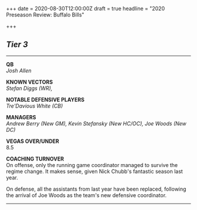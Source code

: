 +++
date = 2020-08-30T12:00:00Z
draft = true
headline = "2020 Preseason Review: Buffalo Bills"

+++
## _Tier 3_

***

**QB**  
_Josh Allen_

**KNOWN VECTORS**  
_Stefan Diggs (WR),_   
  
**NOTABLE DEFENSIVE PLAYERS**  
_Tre'Davious White (CB)_

  
**MANAGERS**  
_Andrew Berry (New GM), Kevin Stefansky (New HC/OC), Joe Woods (New DC)_

**VEGAS OVER/UNDER**  
8\.5

**COACHING TURNOVER**  
On offense, only the running game coordinator managed to survive the regime change. It makes sense, given Nick Chubb's fantastic season last year.

On defense, all the assistants from last year have been replaced, following the arrival of Joe Woods as the team's new defensive coordinator.

***
